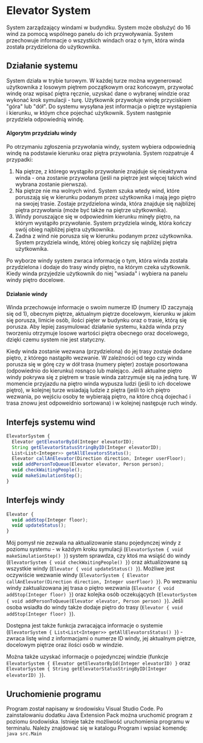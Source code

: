 # Elevator System
System zarządzający windami w budyndku. System może obsłużyć do 16 wind za pomocą wspólnego panelu do ich przywoływania.
System przechowuje informacje o wszystkich windach oraz o tym, która winda została przydzielona do użytkownika.

## Działanie systemu
System działa w trybie turowym. W każdej turze można wygenerować użytkownika z losowym piętrem początkowym oraz końcowym, przywołać windę oraz wpisać piętra ręcznie, uzyskać dane o wybranej windzie oraz wykonać krok symulacji - turę. Użytkownik przywołuje windę przyciskiem "góra" lub "dół". Do systemu wysyłana jest informacja o piętrze wystąpienia i kierunku, w któym chce pojechać użytkownik. System następnie przydziela odpowiednią windę. 

#### Algorytm przydziału windy
Po otrzymaniu zgłoszenia przywołania windy, system wybiera odpowiednią windę na podstawie kierunku oraz piętra przywołania. System rozpatruje 4 przypadki:
  
  1. Na piętrze, z którego wystąpiło przywołanie znajduje się nieaktywna winda - ona zostanie przywołana (jeśli na piętrze jest więcej takich wind wybrana zostanie pierwsza).
  2. Na piętrze nie ma wolnych wind. System szuka wtedy wind, które poruszają się w kierunku podanym przez użytkownika i mają jego piętro na swojej trasie. Zostaje przydzielona winda, która znajduje się najbliżej piętra przywołania (może być także na piętrze użytkownika).
  3. Windy poruszające się w odpowiednim kierunku minęły piętro, na którym wystąpiło przywołanie. System przydziela windę, która kończy swój obieg najbliżej piętra użytkownika.
  4. Żadna z wind nie porusza się w kierunku podanym przez użytkownika. System przydziela windę, której obieg kończy się najbliżej piętra użytkownika.

Po wyborze windy system zwraca informację o tym, która winda została przydzielona i dodaje do trasy windy piętro, na którym czeka użytkownik. Kiedy winda przyjedzie użytkownik do niej "wsiada" i wybiera na panelu windy piętro docelowe.

#### Działanie windy
Winda przechowuje informacje o swoim numerze ID (numery ID zaczynają się od 1), obecnym piętrze, aktualnym piętrze docelowym, kierunku w jakim się porusza, limicie osób, ilości pięter w budynku oraz o trasie, którą się porusza. Aby lepiej zasymulować działanie systemu, każda winda przy tworzeniu otrzymuje losowe wartości piętra obecnego oraz docelowego, dzięki czemu system nie jest statyczny. 

Kiedy winda zostanie wezwana (przydzielona) do jej trasy zostaje dodane piętro, z którego nastąpiło wezwanie. W zależności od tego czy winda porusza się w górę czy w dół trasa (numery pięter) zostaje posortowana (odpowiednio do kierunku) rosnąco lub malejąco. Jeśli aktualne piętro windy pokrywa się z piętrem w trasie winda zatrzymuje się na jedną turę. W momencie przyjazdu na piętro winda wypusza ludzi (jeśli to ich docelowe piętro), w kolejnej turze wsiadają ludzie z piętra (jeśli to ich piętro wezwania, po wejściu osoby te wybierają piętro, na które chcą dojechać i trasa znowu jest odpoweidnio sortowana) i w kolejnej następuje ruch windy.

## Interfejs systemu wind
```js
ElevatorSystem {
  Elevator getElevatorById(Integer elevatorID);
  String getElevatorStatusStringByID(Integer elevatorID);
  List<List<Integer>> getAllElevatorsStatus();
  Elevator callAnElevator(Direction direction, Integer userFloor);
  void addPersonToQueue(Elevator elevator, Person person);
  void checkWaitingPeople();
  void makeSimulationStep();
}
```

## Interfejs windy
```js
Elevator {
  void addStop(Integer floor);
  void updateStatus();
}
```

Mój pomysł nie zezwala na aktualizowanie stanu pojedynczej windy z poziomu systemu - w każdym kroku symulacji (`ElevatorSystem { void makeSimulationStep() }`) system sprawdza, czy ktoś ma wsiąść do windy (`ElevatorSystem { void checkWaitingPeople() }`) oraz aktualizowane są wszystkie windy (`Elevator { void updateStatus() }`). Możliwe jest oczywiście wezwanie windy (`ElevatorSystem { Elevator callAnElevator(Direction direction, Integer userFloor) }`). Po wezwaniu windy zaktualizowana jej trasa o piętro wezwania (`Elevator { void addStop(Integer floor) }`) oraz kolejka osób oczekujących (`ElevatorSystem { void addPersonToQueue(Elevator elevator, Person person) }`). Jeśli osoba wsiadła do windy także dodaje piętro do trasy (`Elevator { void addStop(Integer floor) }`). 

Dostępna jest także funkcja zwracająca informacje o systemie (`ElevatorSystem { List<List<Integer>> getAllElevatorsStatus() }`) - zwraca listę wind z informacjami o numerze ID windy, jej aktualnym piętrze, docelowym piętrze oraz ilości osób w windzie. 

Można także uzyskać informacje o pojedynczej windzie (funkcje `ElevatorSystem { Elevator getElevatorById(Integer elevatorID) }` oraz `ElevatorSystem { String getElevatorStatusStringByID(Integer elevatorID) }`).

## Uruchomienie programu
Program został napisany w środowisku Visual Studio Code. Po zainstalowaniu dodatku Java Extension Pack można uruchomić program z poziomu środowiska. Istnieje także możliwość uruchomienia programu w terminalu. Należy znajdować się w katalogu Program i wpsiać komendę: `java src.Main`
